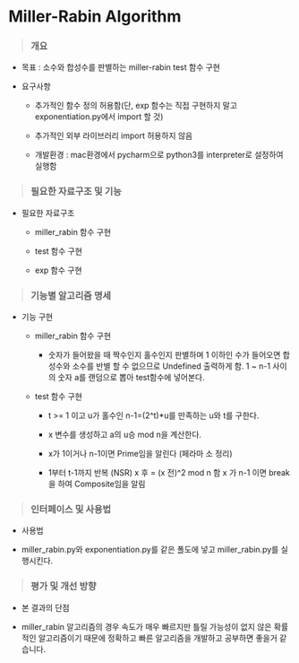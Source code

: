 # Miller-Rabin Algorithm

>### 개요

  * 목표 : 소수와 합성수를 판별하는 miller-rabin test 함수 구현
  
  * 요구사항
   
    - 추가적인 함수 정의 허용함(단, exp 함수는 직접 구현하지 말고 exponentiation.py에서 import 할 것)
   
    - 추가적인 외부 라이브러리 import 허용하지 않음
    
    - 개발환경 : mac환경에서 pycharm으로 python3를 interpreter로 설정하여 실행함
 
>### 필요한 자료구조 및 기능

  * 필요한 자료구조
   
    - miller_rabin 함수 구현
   
    - test 함수 구현
   
    - exp 함수 구현
 
>### 기능별 알고리즘 명세

  * 기능 구현
   
    - miller_rabin 함수 구현
   
      + 숫자가 들어왔을 때 짝수인지 홀수인지 판별하며 1 이하인 수가 들어오면 합성수와 소수를 반별 할 수 없으므로 Undefined 출력하게 함. 1 ~ n-1 사이의 숫자 a를 랜덤으로 뽑아 test함수에 넣어본다.
      
    - test 함수 구현
    
      + t >= 1 이고 u가 홀수인 n-1=(2^t)*u를 만족하는 u와 t를 구한다.
      
      + x 변수를 생성하고 a의 u승 mod n을 계산한다.
     
      + x가 1이거나 n-1이면 Prime임을 알린다 (페라마 소 정리)
      
      + 1부터 t-1까지 반복       (NSR)
                x 후 = (x 전)^2 mod n 함
                x 가 n-1 이면 break을 하여 Composite임을 알림
      
>### 인터페이스 및 사용법

  * 사용법
  
   - miller_rabin.py와 exponentiation.py를 같은 폴도에 넣고 miller_rabin.py를 실행시킨다.

>### 평가 및 개선 방향
  
  * 본 결과의 단점
  
   - miller_rabin 알고리즘의 경우 속도가 매우 빠르지만 틀릴 가능성이 없지 않은 확률적인 알고리즘이기 때문에 정확하고 빠른 알고리즘을 개발하고 공부하면 좋을거 같습니다.
          

 
